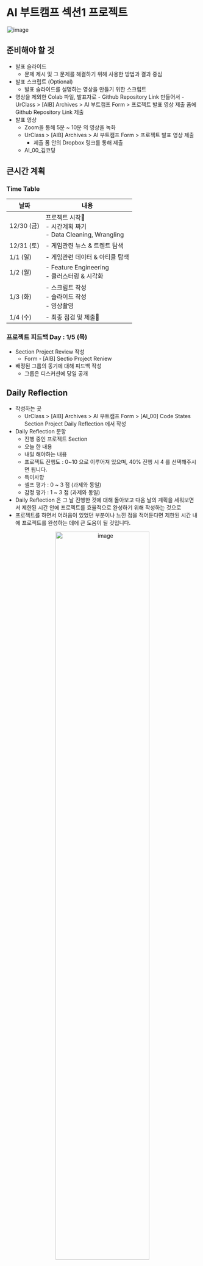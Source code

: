 # AI 부트캠프 섹션1 프로젝트



<div style="display:block; margin:auto; width:500px">
  <img alt="image" src = "https://cdn.cloudflare.steamstatic.com/steam/apps/239820/ss_3ecc65538ac4170f1855f089377baaa8001e5d68.1920x1080.jpg?t=1605506865">  
</div>  



## 준비해야 할 것
- 발표 슬라이드
    - 문제 제시 및 그 문제를 해결하기 위해 사용한 방법과 결과 중심
- 발표 스크립트 (Optional)
    - 발표 슬라이드를 설명하는 영상을 만들기 위한 스크립트
- 영상을 제외한 Colab 파일, 발표자료
            - Github Repository Link 만들어서
            - UrClass > [AIB] Archives > AI 부트캠프 Form > 프로젝트 발표 영상 제출 폼에 Github Repository Link 제출
- 발표 영상
    - Zoom을 통해 5분 ~ 10분 의 영상을 녹화
    - UrClass > [AIB] Archives > AI 부트캠프 Form > 프로젝트 발표 영상 제출
        - 제출 폼 안의 Dropbox 링크를 통해 제출
    - AI_00_김코딩

## 큰시간 계획
 
### Time Table  
|날짜|내용|
|---|---|
|12/30 (금)|프로젝트 시작🚀 <br> - 시간계획 짜기 <br> - Data Cleaning, Wrangling|
|12/31 (토)|- 게임관련 뉴스 & 트렌트 탐색|
|1/1 (일)|- 게임관련 데이터 & 아티클 탐색|
|1/2 (월)|- Feature Engineering <br> - 클러스터링 & 시각화 |
|1/3 (화)|- 스크립트 작성 <br> - 슬라이드 작성 <br> - 영상촬영|
|1/4 (수)|- 최종 점검 및 제출🚩|

### 프로젝트 피드백 Day : 1/5 (목)
- Section Project Review 작성
    - Form - [AIB] Sectio Project Reniew
- 배정된 그룹의 동기에 대해 피드백 작성
    - 그룹은 디스커션에 당일 공개


## Daily Reflection
- 작성하는 곳
    - UrClass > [AIB] Archives > AI 부트캠프 Form > [AI_00] Code States Section Project Daily Reflection 에서 작성
- Daily Reflection 문항
    - 진행 중인 프로젝트 Section
    - 오늘 한 내용
    - 내일 해야하는 내용
    - 프로젝트 진행도 : 0~10 으로 이루어져 있으며, 40% 진행 시 4 를 선택해주시면 됩니다.
    - 특이사항
    - 셀프 평가 : 0 ~ 3 점 (과제와 동일)
    - 감정 평가 : 1 ~ 3 점 (과제와 동일)
- Daily Reflection 은 그 날 진행한 것에 대해 돌아보고 다음 날의 계획을 세워보면서 제한된 시간 안에 프로젝트를 효율적으로 완성하기 위해 작성하는 것으로
- 프로젝트를 하면서 어려움이 있었던 부분이나 느낀 점을 적어둔다면 제한된 시간 내에 프로젝트를 완성하는 데에 큰 도움이 될 것입니다.

<center>
<img alt="image" 
width=70% 
src="https://www.freecodecamp.org/korean/news/content/images/size/w2000/2022/07/5f9c9a4c740569d1a4ca24c2.jpeg">  
</center>


## 과제작성기준

### 필수조건
- 다음 필수 조건은 전부 만족해야 2점을 받을 수 있습니다.

- 영상 길이 조건을 만족했는가?
    - 영상이 5분 ~ 10분 사이로 제작됨

- 지역에 따라서 선호하는 게임 장르가 다를까 라는 질문에 대답했는가?
    - 지역은 어떻게 구분했는지 설명함
    - 지역별로 선호하는 게임의 장르를 파악함
    - 지역별로 선호하는 게임의 장르가 왜 같다고/다르다고 생각했는지를 설명함

- 연도별 게임의 트렌드가 있을까 라는 질문에 대답했는가?
    - 트렌드는 어떤 것을 기준으로 파악했는지 설명함
    - 연도별로 트렌드가 존재하는지 여부를 언급함
    - 왜 존재한다/존재하지 않는다고 생각했는지 설명함

- 인기가 많은 게임에 대한 분석 및 시각화 프로세스가 포함되었는가?
    - 인기가 많다는 것을 어떻게 정의했는지 설명함
    - 해당 게임이 왜 인기가 많다고 생각했는지 설명함
    - 시각화를 통해 무엇을 나타내고자 하는지를 고려하여 파라미터를 조정함 (제목, 축이름 필수, 그 외 파라미터는 선택사항)
    - 해당 분석을 통해 어떤 인사이트를 도출할 수 있는지 설명함

- 다음 분기에 어떤 게임을 설계해야 하는지에 대한 결론이 제시되었는가?
    - 분석에 대한 결론이 영상에서 제시됨

- 추가 조건 (Advanced Goal)
- 다음 추가 조건은 1개 이상 만족 시 3점을 받을 수 있습니다.

    - 디테일한 시점 및 목표 설정이 문제 정의 과정에서 제시되었는가?
    - 도메인 지식을 활용하여 비지니스 인사이트를 도출하였는가?
    - 제공된 데이터셋 외에 추가 데이터를 사용하였는가?
    - 통계적 기법을 활용한 가설 검정을 진행하였는가?
    - 완성도 높은 시각화를 보여주었는가?
    - 가독성, 목적성이 잘 드러나는 시각화

## 발표영상 준비
### 발표 슬라이드
- 여러분이 생각하는 문제 (혹은 풀기를 원하는 문제) 제시
- 그 문제에 대한 가설 및 사용한 데이터셋에 대한 설명
- 작업 결과 및 결론
    - 문제 제시 및 그 문제를 해결하기 위해 사용한 방법과 결과들을 설명하는 방식
### 발표 스크립트
- 발표 슬라이드를 설명하는 영상을 만들기 위한 스크립트를 작성
- 실제로 말을 하듯 스크립트를 작성

### 발표 영상 (녹화 및 제출)
- 준비한 발표 슬라이드와 스크립트를 활용해서 Zoom을 통해 5분 ~ 10분 의 영상을 녹화합니다.
- 좋은 분석을 했더라도 해당 내용을 다른 사람들이 이해하지 못하면 의미가 없기 때문에 리허설을 비롯하여, 충분한 연습 후에 녹화하시는 것을 권장드립니다.
- 이후에 녹화한 영상파일을 설문조사 폼의 Dropbox 링크를 통해 제출하시면 됩니다.
- 프로젝트 마지막 날에 여러분의 결과들을 서로 평가하는 시간이 진행됩니다.
- 영상 촬영 방법은 다음 컨텐츠인 프로젝트 발표영상 촬영 가이드라인을 참고해주세요.

#### 발표 영상 제작시 유의사항
- 5분 ~ 10분은 길수도 있지만 반대로 여러분이 프로젝트에 쏟은 노력의 시간에 비하면 찰나의 순간이기 때문에 그 시간안에 여러분은 프로젝트의 요점만을 담은 발표 영상을 만들어주셔야 합니다.
- 발표 영상에 꼭 얼굴이 보이지 않아도 됩니다. (선택사항)
- 다만 영상 촬영에서 얼굴(상반신)이 드러나도록 발표해 보신다면 온라인 면접에 대비하여 화면 각도, 배경, 태도 등 고려해야 할 사항들을 경험해 보실 수 있습니다. 또한 발표 태도에 대한 피드백도 다양해질 것입니다.
- 발표 영상에 얼굴을 노출하는 경우, 단정한 복장과 카메라의 각도, 조명, 발표 자료 퀄리티 등을 통해서도 충분히 전문적으로 보이실 수 있다는 점을 잊지마시길 바랍니다.
- 발표 영상 제작 전 다음 글을 참고하신 후 제작하시면 도움이 될 것입니다.



